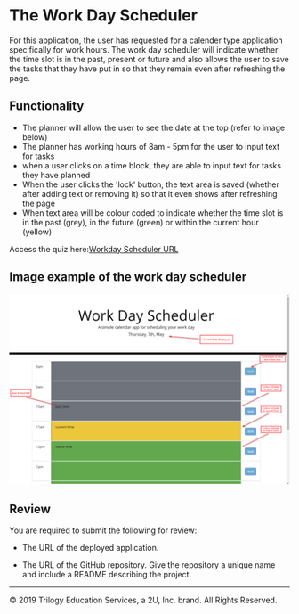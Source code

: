 # The Work Day Scheduler

For this application, the user has requested for a calender type application specifically for work hours. The work day scheduler will indicate whether the time slot is in the past, present or future and also allows the user to save the tasks that they have put in so that they remain even after refreshing the page. 


## Functionality

- The planner will allow the user to see the date at the top (refer to image below)
- The planner has working hours of 8am - 5pm for the user to input text for tasks 
- when a user clicks on a time block, they are able to input text for tasks they have planned
- When the user clicks the 'lock' button, the text area is saved (whether after adding text or removing it) so that it even shows after refreshing the page
- When text area will be colour coded to indicate whether the time slot is in the past (grey), in the future (green) or within the current hour (yellow)


Access the quiz here:[Workday Scheduler URL](https://christofulee.github.io/chris-homework-W5/)


## Image example of the work day scheduler
![day planner exapmle](./Assets/Window.png)

## Review

You are required to submit the following for review:

* The URL of the deployed application.

* The URL of the GitHub repository. Give the repository a unique name and include a README describing the project.

- - -
© 2019 Trilogy Education Services, a 2U, Inc. brand. All Rights Reserved.
